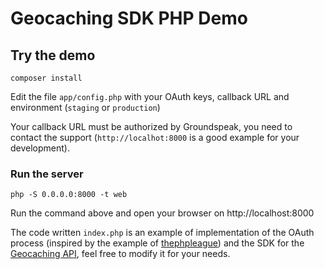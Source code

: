 # Geocaching SDK PHP Demo

## Try the demo

    composer install

Edit the file `app/config.php` with your OAuth keys, callback URL and environment (`staging` or `production`)

Your callback URL must be authorized by Groundspeak, you need to contact the support (`http://localhot:8000` is a good example for your development).

### Run the server

    php -S 0.0.0.0:8000 -t web

Run the command above and open your browser on http://localhost:8000

The code written `index.php` is an example of implementation of the OAuth process (inspired by the example of [thephpleague](https://github.com/thephpleague/oauth2-client)) and the SDK for the [Geocaching API](https://github.com/Surfoo/geocaching-php-sdk), feel free to modify it for your needs.